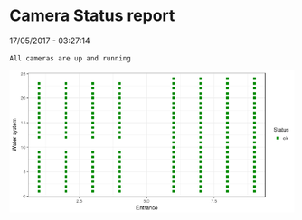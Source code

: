 Camera Status report
================
17/05/2017 - 03:27:14

    All cameras are up and running

![](camreport_files/figure-markdown_github/unnamed-chunk-2-1.png)
